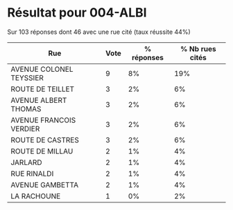 # Résultat pour 004-ALBI

Sur 103 réponses dont 46 avec une rue cité (taux réussite 44%)

| Rue | Vote | % réponses | % Nb rues cités|
|-----|------|------------|----------------|
| AVENUE COLONEL TEYSSIER | 9 | 8% | 19%|
| ROUTE DE TEILLET | 3 | 2% | 6%|
| AVENUE ALBERT THOMAS | 3 | 2% | 6%|
| AVENUE FRANCOIS VERDIER | 3 | 2% | 6%|
| ROUTE DE CASTRES | 3 | 2% | 6%|
| ROUTE DE MILLAU | 2 | 1% | 4%|
| JARLARD | 2 | 1% | 4%|
| RUE RINALDI | 2 | 1% | 4%|
| AVENUE GAMBETTA | 2 | 1% | 4%|
| LA RACHOUNE | 1 | 0% | 2%|
